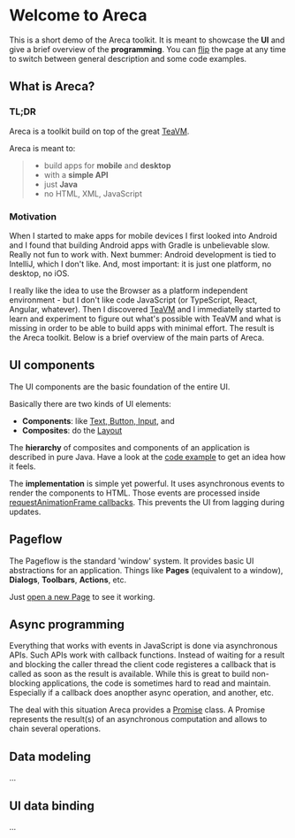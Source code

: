 # Welcome to Areca

This is a short demo of the Areca toolkit. It is meant to showcase the **UI** and give a brief overview of the **programming**. You can <a href="#flip">flip</a> the page at any time to switch between general description and some code examples.

## What is Areca?

### TL;DR

Areca is a toolkit build on top of the great [TeaVM](http://teavm.org).

Areca is meant to:

> - build apps for **mobile** and **desktop**
> - with a **simple API**
> - just **Java**
> - no HTML, XML, JavaScript

### Motivation

When I started to make apps for mobile devices I first looked into Android and I found that building Android apps with Gradle is unbelievable slow. Really not fun to work with. Next bummer: Android development is tied to IntelliJ, which I don't like. And, most important: it is just one platform, no desktop, no iOS.

I really like the idea to use the Browser as a platform independent environment - but I don't like code JavaScript (or TypeScript, React, Angular, whatever). Then I discovered [TeaVM](http://teavm.org) and I immediatelly started to learn and experiment to figure out what's possible with TeaVM and what is missing in order to be able to build apps with minimal effort. The result is the Areca toolkit. Below is a brief overview of the main parts of Areca.

## UI components

The UI components are the basic foundation of the entire UI.

Basically there are two kinds of UI elements:

- **Components**: like <a href="#components">Text, Button, Input</a>, and 
- **Composites**: do the <a href="#layout">Layout</a>

The **hierarchy** of composites and components of an application is described in pure Java. Have a look at the <a href="#flip">code example</a> to get an idea how it feels.

The **implementation** is simple yet powerful. It uses asynchronous events to render the components to HTML. Those events are processed inside [requestAnimationFrame callbacks](https://developer.mozilla.org/en-US/docs/Web/API/window/requestAnimationFrame). This prevents the UI from lagging during updates.

## Pageflow

The Pageflow is the standard 'window' system. It provides basic UI abstractions for an application. Things like **Pages** (equivalent to a window), **Dialogs**, **Toolbars**, **Actions**, etc.

Just <a href="#open">open a new Page</a> to see it working.


## Async programming

Everything that works with events in JavaScript is done via asynchronous APIs. Such APIs work with callback functions. Instead of waiting for a result and blocking the caller thread the client code registeres a callback that is called as soon as the result is available. While this is great to build non-blocking applications, the code is sometimes hard to read and maintain. Especially if a callback does anopther async operation, and another, etc.

The deal with this situation Areca provides a [Promise](https://github.com/fb71/areca/blob/master/areca.common/src/main/java/areca/common/Promise.java) class. A Promise represents the result(s) of an asynchronous computation and allows to chain several operations.

## Data modeling

...

## UI data binding

...

<br/><br/><br/><br/><br/><br/><br/><br/><br/><br/><br/><br/><br/><br/><br/><br/><br/><br/><br/><br/><br/><br/><br/><br/><br/><br/><br/><br/>
